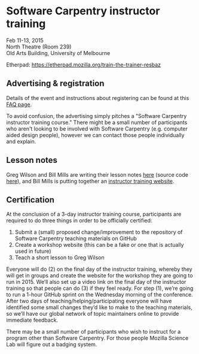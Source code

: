 # Software Carpentry instructor training

Feb 11-13, 2015  
North Theatre (Room 239)    
Old Arts Building, University of Melbourne

Etherpad: https://etherpad.mozilla.org/train-the-trainer-resbaz

## Advertising & registration

Details of the event and instructions about registering can be found at this [FAQ page](http://resbaz.tumblr.com/instructor-training).  

To avoid confusion, the advertising simply pitches a "Software Carpentry instructor training course." There might be a small number of participants who aren't looking to be involved with Software Carpentry (e.g. computer aided design people), however we can contact those people individually and explain. 

## Lesson notes

Greg Wilson and Bill Mills are writing their lesson notes [here](http://swcarpentry.github.io/instructor-training/) (source code [here](https://github.com/swcarpentry/instructor-training)), and Bill Mills is putting together an [instructor training website](http://mozillascience.github.io/instructorTraining/).
  
## Certification

At the conclusion of a 3-day instructor training course, participants are required to do three things in order to be officially certified:  

1. Submit a (small) proposed change/improvement to the repository of Software Carpentry teaching materials on GitHub
2. Create a workshop website (this can be a fake or one that is actually used in future)
3. Teach a short lesson to Greg Wilson

Everyone will do (2) on the final day of the instructor training, whereby they will get in groups and create the website for the workshop they are going to run in 2015. We’ll also set up a video link on the final day of the instructor training so that people can do (3) if they feel ready. For step (1), we’re going to run a 1-hour GitHub sprint on the Wednesday morning of the conference. After two days of teaching/helping/participating everyone will have identified some small changes they’d like to make to the teaching materials, so we’ll have our global network of topic maintainers online to provide immediate feedback.

There may be a small number of participants who wish to instruct for a program other than Software Carpentry. For those people Mozilla Science Lab will figure out a badging system.
